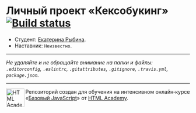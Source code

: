 # Личный проект «Кексобукинг» [![Build status][travis-image]][travis-url]

* Студент: [Екатерина Рыбина](https://up.htmlacademy.ru/javascript/11/user/26126).
* Наставник: `Неизвестно`.

---

_Не удаляйте и не обращайте внимание на папки и файлы:_<br>
_`.editorconfig`, `.eslintrc`, `.gitattributes`, `.gitignore`, `.travis.yml`, `package.json`._

---

<a href="https://htmlacademy.ru/intensive/javascript"><img align="left" width="50" height="50" title="HTML Academy" src="https://up.htmlacademy.ru/static/img/intensive/javascript/logo-for-github.svg"></a>

Репозиторий создан для обучения на интенсивном онлайн‑курсе «[Базовый JavaScript](https://htmlacademy.ru/intensive/javascript)» от [HTML Academy](https://htmlacademy.ru).

[travis-image]: https://travis-ci.org/htmlacademy-javascript/26126-keksobooking.svg?branch=master
[travis-url]: https://travis-ci.org/htmlacademy-javascript/26126-keksobooking
